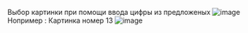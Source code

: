 Выбор картинки при помощи ввода цифры из предложеных
![image](https://github.com/Shoultt/VulkanMoreTextures/assets/149200119/a154181c-e0ec-42e6-b845-774bbbc30c3d)
Нопример : Картинка номер 13
![image](https://github.com/Shoultt/VulkanMoreTextures/assets/149200119/59a4d9cf-f88b-4ae8-b51e-a3ca3d3c4e0f)
